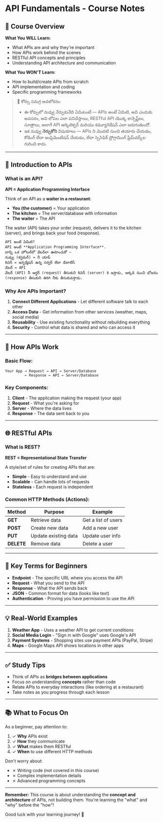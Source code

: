 # API Fundamentals - Course Notes

## 📌 Course Overview

**What You WILL Learn:**
- What APIs are and why they're important
- How APIs work behind the scenes
- RESTful API concepts and principles
- Understanding API architecture and communication

**What You WON'T Learn:**
- How to build/create APIs from scratch
- API implementation and coding
- Specific programming frameworks

> 📌 కోర్సు సమగ్ర అవలోకనం
> - ఈ కోర్సులో నువ్వు నేర్చుకునేది ఏమిటంటే — APIs అంటే ఏమిటి, అవి ఎందుకు అవసరం, అవి లోపల ఎలా పనిచేస్తాయి, RESTful API యొక్క కాన్సెప్ట్‌లు, సూత్రాలు, అలాగే API ఆర్కిటెక్చర్‌ మరియు కమ్యూనికేషన్‌ ఎలా జరుగుతుందో.
> - ఇక నువ్వు **నెర్చుకోని** విషయాలు — APIs ని మొదటి నుంచి తయారు చేయడం, కోడింగ్ లేదా ఇంప్లిమెంటేషన్ చేయడం, లేదా స్పెసిఫిక్ ప్రోగ్రామింగ్ ఫ్రేమ్‌వర్క్‌ల గురించి కాదు.

---

## 🎯 Introduction to APIs

### What is an API?

**API = Application Programming Interface**

Think of an API as a **waiter in a restaurant**:
- **You (the customer)** = Your application
- **The kitchen** = The server/database with information
- **The waiter** = The API

The waiter (API) takes your order (request), delivers it to the kitchen (server), and brings back your food (response).

```
API అంటే ఏమిటి?
API అంటే **Application Programming Interface**.
దాన్ని ఒక హోటల్‌లో వేటర్‌లా ఊహించుకో —
నువ్వు (కస్టమర్‌) = నీ యాప్‌
కిచెన్‌ = ఇన్ఫర్మేషన్‌ ఉన్న సర్వర్‌ లేదా డేటాబేస్‌
వేటర్‌ = API
వేటర్‌ (API) నీ ఆర్డర్‌ (request) తీసుకుని కిచెన్‌ (server) కి ఇస్తాడు, అక్కడి నుంచి భోజనం (response) తీసుకుని తిరిగి నీకు తీసుకువస్తాడు.
```

### Why Are APIs Important?

1. **Connect Different Applications** - Let different software talk to each other
2. **Access Data** - Get information from other services (weather, maps, social media)
3. **Reusability** - Use existing functionality without rebuilding everything
4. **Security** - Control what data is shared and who can access it

---

## 🔄 How APIs Work

### Basic Flow:
```
Your App → Request → API → Server/Database
         ← Response ← API ← Server/Database
```

### Key Components:

1. **Client** - The application making the request (your app)
2. **Request** - What you're asking for
3. **Server** - Where the data lives
4. **Response** - The data sent back to you

---

## 🌐 RESTful APIs

### What is REST?

**REST = Representational State Transfer**

A style/set of rules for creating APIs that are:
- **Simple** - Easy to understand and use
- **Scalable** - Can handle lots of requests
- **Stateless** - Each request is independent

### Common HTTP Methods (Actions):

| Method | Purpose | Example |
|--------|---------|---------|
| **GET** | Retrieve data | Get a list of users |
| **POST** | Create new data | Add a new user |
| **PUT** | Update existing data | Update user info |
| **DELETE** | Remove data | Delete a user |

---

## 📝 Key Terms for Beginners

- **Endpoint** - The specific URL where you access the API
- **Request** - What you send to the API
- **Response** - What the API sends back
- **JSON** - Common format for data (looks like text)
- **Authentication** - Proving you have permission to use the API

---

## 💡 Real-World Examples

1. **Weather App** - Uses a weather API to get current conditions
2. **Social Media Login** - "Sign in with Google" uses Google's API
3. **Payment Systems** - Shopping sites use payment APIs (PayPal, Stripe)
4. **Maps** - Google Maps API shows locations in other apps

---

## ✅ Study Tips

- Think of APIs as **bridges between applications**
- Focus on understanding **concepts** rather than code
- Relate APIs to everyday interactions (like ordering at a restaurant)
- Take notes as you progress through each lesson

---

## 📚 What to Focus On

As a beginner, pay attention to:
1. ✓ **Why** APIs exist
2. ✓ **How** they communicate
3. ✓ **What** makes them RESTful
4. ✓ **When** to use different HTTP methods

Don't worry about:
- ✗ Writing code (not covered in this course)
- ✗ Complex implementation details
- ✗ Advanced programming concepts

---

**Remember:** This course is about understanding the **concept and architecture** of APIs, not building them. You're learning the "what" and "why" before the "how"!

Good luck with your learning journey! 🚀
